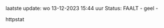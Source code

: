laatste update: 
wo 13-12-2023 15:44   uur 
Status: FAALT - geel - 
<div class="service Y">httpstat</div>